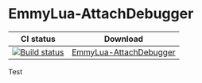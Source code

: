 # EmmyLua-AttachDebugger

CI status  | Download
---------- | ----------
[![Build status](https://ci.appveyor.com/api/projects/status/4kadeg6awn9dee9k?svg=true)](https://ci.appveyor.com/project/EmmyLua/emmylua-attachdebugger)|[EmmyLua-AttachDebugger](https://ci.appveyor.com/project/EmmyLua/emmylua-attachdebugger/build/artifacts)

Test